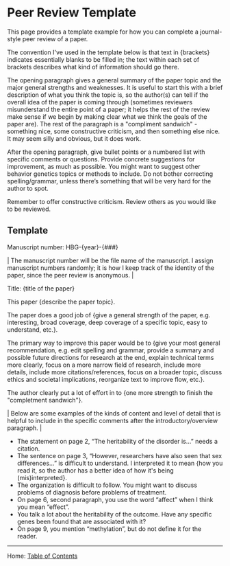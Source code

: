 # Peer Review Template

This page provides a template example for how you can complete a journal-style peer review of a paper.

The convention I've used in the template below is that text in {brackets} indicates essentially blanks to be filled in; the text within each set of brackets describes what kind of information should go there.

The opening paragraph gives a general summary of the paper topic and the major general strengths and weaknesses. It is useful to start this with a brief description of what you think the topic is, so the author(s) can tell if the overall idea of the paper is coming through (sometimes reviewers misunderstand the entire point of a paper; it helps the rest of the review make sense if we begin by making clear what we think the goals of the paper are). The rest of the paragraph is a "compliment sandwich" - something nice, some constructive criticism, and then something else nice. It may seem silly and obvious, but it does work.

After the opening paragraph, give bullet points or a numbered list with specific comments or questions. Provide concrete suggestions for improvement, as much as possible. You might want to suggest other behavior genetics topics or methods to include. Do not bother correcting spelling/grammar, unless there’s something that will be very hard for the author to spot.

Remember to offer constructive criticism. Review others as you would like to be reviewed.

## Template

Manuscript number: HBG-{year}-{###}

| The manuscript number will be the file name of the manuscript. I assign manuscript numbers randomly; it is how I keep track of the identity of the paper, since the peer review is anonymous. |

Title: {title of the paper}

This paper {describe the paper topic}.

The paper does a good job of {give a general strength of the paper, e.g. interesting, broad coverage, deep coverage of a specific topic, easy to understand, etc.}.

The primary way to improve this paper would be to {give your most general recommendation, e.g. edit spelling and grammar, provide a summary and possible future directions for research at the end, explain technical terms more clearly, focus on a more narrow field of research, include more details, include more citations/references, focus on a broader topic, discuss ethics and societal implications, reorganize text to improve flow, etc.}.

The author clearly put a lot of effort in to {one more strength to finish the "completment sandwich"}. 

| Below are some examples of the kinds of content and level of detail that is helpful to include in the specific comments after the introductory/overview paragraph. |

- The statement on page 2, “The heritability of the disorder is…” needs a citation.
- The sentence on page 3, “However, researchers have also seen that sex differences…” is difficult to understand. I interpreted it to mean {how you read it, so the author has a better idea of how it's being (mis)interpreted}.
- The organization is difficult to follow. You might want to discuss problems of diagnosis before problems of treatment.
- On page 6, second paragraph, you use the word “affect” when I think you mean “effect”.
- You talk a lot about the heritability of the outcome. Have any specific genes been found that are associated with it?
- On page 9, you mention “methylation”, but do not define it for the reader.

------------------------------------------------

Home: [Table of Contents](../index.md)
